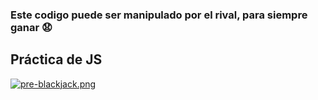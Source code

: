 <h3> Este codigo puede ser manipulado por el rival, para siempre ganar 😧 <br></h3>
<h2>Práctica de JS</h2>

[![pre-blackjack.png](https://i.postimg.cc/rpNjqX8M/pre-blackjack.png)](https://postimg.cc/xkqMPZJ4)

